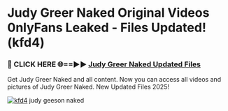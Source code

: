# Judy Greer Naked Original Videos 0nlyFans Leaked - Files Updated! (kfd4)

<h3>🔴 CLICK HERE 🌐==►► <a href="https://tinyurl.com/up5wt9bj" rel="nofollow">Judy Greer Naked Updated Files</a></h3>

Get Judy Greer Naked and all content. Now you can access all videos and pictures of Judy Greer Naked. New Updated Files 2025!

[![kfd4](https://i.imgur.com/ABiUzMV.gif)](https://tinyurl.com/up5wt9bj)
judy geeson naked